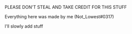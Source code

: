PLEASE DON'T STEAL AND TAKE CREDIT FOR THIS STUFF

Everything here was made by me (Not_Lowest#0317)

I'll slowly add stuff